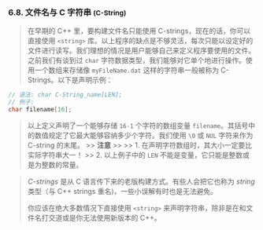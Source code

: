 
### 6.8. 文件名与 C 字符串 <small>(C-String)</small>
> 在早期的 C++ 里，要构建文件名只能使用 C-strings，现在的话，你可以直接使用 `<string>` 库。以上程序的缺点是不够灵活，每次只能以设定好的文件进行读写。我们理想的情况是用户能够自己来定义程序要使用的文件。之前我们有谈到过 `char` 字符数据类型，我们能够对它单个地进行操作。使用一个数组来存储像 `myFileName.dat` 这样的字符串一般被称为 C-Strings。以下是声明示例：
```cpp
// 语法: char C-String_name[LEN];
// 例子:
char filename[16];
```

> 以上定义声明了一个能够存储 `16-1` 个字符的数组变量 `filename`。其括号中的数值规定了它最大能够容纳多少个字符。我们使用 `\0` 或 `NUL` 字符来作为 C-string 的末尾。
    >> **注意**
    >>
    >> 1. 在声明字符数组时，其大小一定要比实际字符串大一！
    >> 2. 以上例子中的 `LEN` 不能是变量，它只能是整数或是为整数的常量。

> *C-strings* 是从 C 语言传下来的老版构建方式。有些人会把它也称为 *string* 类型（与 C++ strings 重名)，一些小误解有时也是无法避免。
>
> 你应该在绝大多数情况下直接使用 `<string>` 来声明字符串，除非是在和文件名打交道或是你无法使用新版本的 C++。
